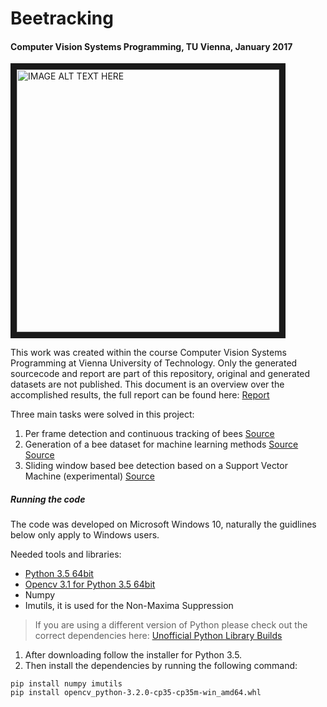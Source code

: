 # Beetracking
#### Computer Vision Systems Programming, TU Vienna, January 2017

<a href="https://www.youtube.com/watch?v=2fiYIid4Sl4
" target="_blank"><img src="http://img.youtube.com/vi/2fiYIid4Sl4/0.jpg" 
alt="IMAGE ALT TEXT HERE" width="420" border="10" /></a>

This work was created within the course Computer Vision Systems Programming at Vienna University of Technology. Only the generated sourcecode and report are part of this repository, original and generated datasets are not published. This document is an overview over the accomplished results, the full report can be found here: [Report](https://github.com/dschoerk/beetracking/blob/master/docs/beetracking_finalreport.pdf)

Three main tasks were solved in this project:

1. Per frame detection and continuous tracking of bees [Source](BeeTracker.py)
2. Generation of a bee dataset for machine learning methods [Source](BeeTracker.py#L147-L154) [Source](BeeTracker.py#L159-L233)
3. Sliding window based bee detection based on a Support Vector Machine (experimental) [Source](TrainSvm.py)

##### Running the code
The code was developed on Microsoft Windows 10, naturally the guidlines below only apply to Windows users.

Needed tools and libraries:
* [Python 3.5 64bit](https://www.python.org/downloads/release/python-353/ "Python 3.5 64bit")
* [Opencv 3.1 for Python 3.5 64bit](http://www.lfd.uci.edu/~gohlke/pythonlibs/f9r7rmd8/opencv_python-3.2.0-cp35-cp35m-win_amd64.whl "Unofficial Python Builds")
* Numpy
* Imutils, it is used for the Non-Maxima Suppression

> If you are using a different version of Python please check out the correct dependencies here: [Unofficial Python Library Builds](http://www.lfd.uci.edu/~gohlke/pythonlibs/ "Unofficial Python Builds")

1. After downloading follow the installer for Python 3.5. 
2. Then install the dependencies by running the following command:
```
pip install numpy imutils
pip install opencv_python‑3.2.0‑cp35‑cp35m‑win_amd64.whl

```
